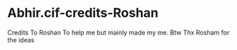 # Abhir.cif-credits-Roshan
Credits To Roshan To help me but mainly made my me.
Btw Thx Rosham for the ideas
